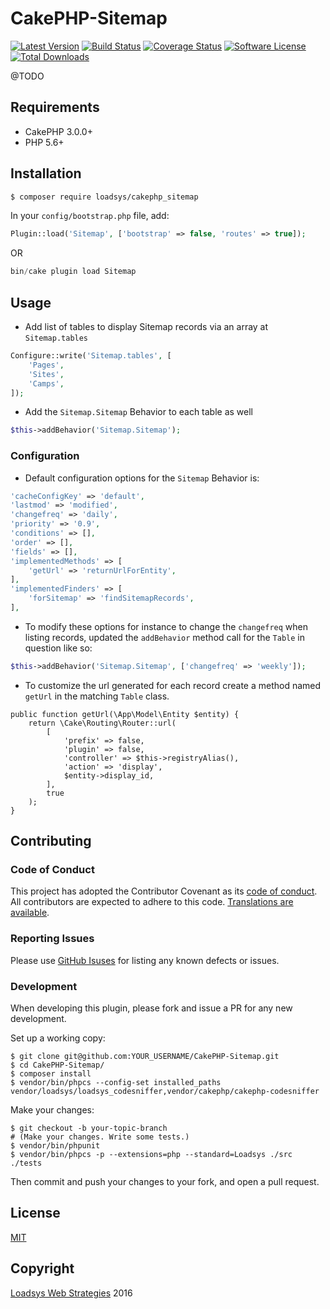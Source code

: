 # CakePHP-Sitemap

[![Latest Version](https://img.shields.io/github/release/loadsys/CakePHP-Sitemap.svg?style=flat-square)](https://github.com/loadsys/CakePHP-Sitemap/releases)
[![Build Status](https://img.shields.io/travis/loadsys/CakePHP-Sitemap/master.svg?style=flat-square)](https://travis-ci.org/loadsys/CakePHP-Sitemap)
[![Coverage Status](https://img.shields.io/coveralls/loadsys/CakePHP-Sitemap/master.svg?style=flat-square)](https://coveralls.io/r/loadsys/CakePHP-Sitemap)
[![Software License](https://img.shields.io/badge/license-MIT-brightgreen.svg?style=flat-square)](LICENSE.md)
[![Total Downloads](https://img.shields.io/packagist/dt/loadsys/cakephp-sitemap.svg?style=flat-square)](https://packagist.org/packages/loadsys/cakephp-sitemap)

@TODO


## Requirements

* CakePHP 3.0.0+
* PHP 5.6+


## Installation

```bash
$ composer require loadsys/cakephp_sitemap
```

In your `config/bootstrap.php` file, add:

```php
Plugin::load('Sitemap', ['bootstrap' => false, 'routes' => true]);
```

OR

```php
bin/cake plugin load Sitemap
```

## Usage

* Add list of tables to display Sitemap records via an array at `Sitemap.tables`

```php
Configure::write('Sitemap.tables', [
	'Pages',
	'Sites',
	'Camps',
]);
```

* Add the `Sitemap.Sitemap` Behavior to each table as well

```php
$this->addBehavior('Sitemap.Sitemap');
```

### Configuration

* Default configuration options for the `Sitemap` Behavior is:

```php
'cacheConfigKey' => 'default',
'lastmod' => 'modified',
'changefreq' => 'daily',
'priority' => '0.9',
'conditions' => [],
'order' => [],
'fields' => [],
'implementedMethods' => [
	'getUrl' => 'returnUrlForEntity',
],
'implementedFinders' => [
	'forSitemap' => 'findSitemapRecords',
],
```

* To modify these options for instance to change the `changefreq` when listing records, updated the `addBehavior` method call for the `Table` in question like so:

```php
$this->addBehavior('Sitemap.Sitemap', ['changefreq' => 'weekly']);
```

* To customize the url generated for each record create a method named `getUrl` in the matching `Table` class.

```
public function getUrl(\App\Model\Entity $entity) {
	return \Cake\Routing\Router::url(
		[
			'prefix' => false,
			'plugin' => false,
			'controller' => $this->registryAlias(),
			'action' => 'display',
			$entity->display_id,
		],
		true
	);
}
```

## Contributing

### Code of Conduct

This project has adopted the Contributor Covenant as its [code of conduct](CODE_OF_CONDUCT.md). All contributors are expected to adhere to this code. [Translations are available](http://contributor-covenant.org/).

### Reporting Issues

Please use [GitHub Isuses](https://github.com/loadsys/CakePHP-Sitemap/issues) for listing any known defects or issues.

### Development

When developing this plugin, please fork and issue a PR for any new development.

Set up a working copy:
```shell
$ git clone git@github.com:YOUR_USERNAME/CakePHP-Sitemap.git
$ cd CakePHP-Sitemap/
$ composer install
$ vendor/bin/phpcs --config-set installed_paths vendor/loadsys/loadsys_codesniffer,vendor/cakephp/cakephp-codesniffer
```

Make your changes:
```shell
$ git checkout -b your-topic-branch
# (Make your changes. Write some tests.)
$ vendor/bin/phpunit
$ vendor/bin/phpcs -p --extensions=php --standard=Loadsys ./src ./tests
```

Then commit and push your changes to your fork, and open a pull request.


## License

[MIT](https://github.com/loadsys/CakePHP-Sitemap/blob/master/LICENSE.md)


## Copyright

[Loadsys Web Strategies](http://www.loadsys.com) 2016
